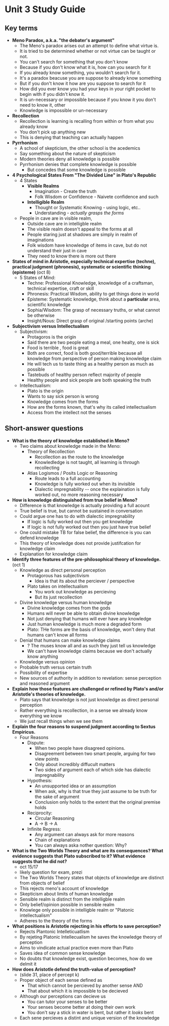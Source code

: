 Unit 3 Study Guide 
==================
 
Key terms
---------
- **Meno Paradox, a.k.a. "the debater's argument"**
    * The Meno's paradox arises out an attempt to define what virtue is.
    * It is tried to be determined whether or not virtue can be taught or not.
    * You can't search for something that you don't know
    * Because if you don't know what it is, how can you search for it
    * If you already know something, you wouldn't search for it.
    * It's a paradox beacuse you are suppose to already know something
    * But if you don't know it how are you suppose to search for it
    * How did you ever know you had your keys in your right pocket to begin with if you didn't know it.
    * It is un-necessary or impossible because if you know it you don't need to know it, other 
    * Knowledge is impossible or un-necessary
- **Recollection**
    * Recollection is learning is recalling from within or from what you already know
    * You don't pick up anything new 
    * This is denying that teaching can actually happen
- **Pyrrhonism**
    * A school of skepticism, the other school is the acedemics
    * Say something about the nature of skepticism
    * Modern theories deny all knowledge is possible
    * Pyrrhonism denies that complete knowledge is possible
        - But concedes that some knowledge is possible
- **4 Psychological States From "The Divided Line" in Plato's Republic**
    * 4 States
        - **Visible Realms**
            * Imagination - Create the truth
            * Folk Wisdom or Confidence - Naivete confidence and such
        - **Intelligible Realm**
            * Thought or Systematic Knowing - using logic, etc..
            * Understanding - _actually grasps the forms_
    * People in cave are in visible realm, 
        - Outside cave are in intelligble realm
        - The visible realm doesn't appeal to the forms at all
        - People staring just at shadows are simply in realm of imaginations
        - Folk wisdom have knowledge of items in cave, but do not understand their just in cave
        - They need to know there is more out there
- **States of mind in Aristotle, especially technical expertise (techne), practical judgment (phronesis), systematic or scientific thinking (episteme)** (oct 8)
    * 5 States of Mind:
        - Techne: Professional Knowledge, knowledge of a craftsman, technical expertise, craft or skill
        - Phronesis: Practical Wisdom, ability to get things done in world
        - Episteme: Systematic knowledge, think about a **particular** area, scientific knowledge
        - Sophia/Wisdom: The grasp of necessary truths, or what cannot be otherwise
        - Insight/Nous: Direct grasp of original /starting points (arche)
- **Subjectivism versus Intellectualism**
    * Subjectivism:
        - Protagoros is the origin
        - Said there are two people eating a meal, one healty, one is sick
        - Food is terrible , food is great
        - Both are correct, food is both good/terrible because all knowledge from perspective of person making knowledge claim
        - He will tech us to taste thing as a healthy person as much as possible
        - Tastebuds of healthy person reflect majority of people
        - Healthy people and sick people are both speaking the truth
    * Intellectualism:
        - Plato is the origin
        - Wants to say sick person is wrong
        - Knowledge comes from the forms
        - How are the forms known, that's why its called intellectualism
        - Access from the intellect not the senses

Short-answer questions
----------------------
- **What is the theory of knowledge established in Meno?**
    * Two claims about knowledge made in the Meno:
        - Theory of Recollection
            * Recollection as the route to the knowledge
            * Knowledledge is not taught, all learning is through recollecting
        - Atias Logismos / Posits Logic or Reasoning
            * Route leads to a full accounting
            * Knowledge is fully worked out when its invisible
            * Dialectic impregnability -- once the explaination is fully worked out, no more reasoning necessary
- **How is knowledge distinguished from true belief in Meno?**
    * Difference is that knowledge is actually providing a full acount
    * True belief is true, but cannot be sustained in conversation
    * Could argue one has to do with dialectic impregnability
        - If logic is fully worked out then you get knowledge
        - If logic is not fully worked out then you just have true belief
    * One could mistake TB for false belief, the difference is you can defend knowledge
    * This theory of knowledge does not provide justifcation for knowledge claim
    * Explanation for knowledge claim
- **Identify three features of the pre-philosophical theory of knowledge.** (oct 1)
    * Knowledge as direct personal perception
        - Protagorous has subjectivism
            * Idea is that its about the perciever / perspective
        - Plato takes on intellectualism
            * You work out knowledge as percieving
            * But its just recollection
    * Divine knowledge versus human knowledge
        - Divine knowledge comes from the gods
        - Humans will never be able to obtain divine knowledge
        - Not just denying that humans will ever have any knowledge
        - Just human knowledge is much more a degraded form
        - Plato: THe forms are the basis of knowledge, won't deny that humans can't know all forms
    * Denial that humans can make knowledge claims
        - ? The muses know all and as such they just tell us knowledge
        - We can't have knowledge claims because we don't actually know anything
    * Knowledge versus opinion
    * Probable truth versus certain truth
    * Possibility of expertise
    * New sources of authority in addition to revelation: sense perception and reasoned argument
- **Explain how those features are challenged or refined by Plato's and/or Aristotle's theories of knowledge.**
    * Plato says that knowledge is not just knowledge as direct personal perception 
    * Rather everything is recollection, in a sense we already know everything we know
    * We just recall things when we see them
- **Explain the four reasons to suspend judgment according to Sextus Empiricus.**
    * Four Reasons
        - Dispute: 
            * When two people have disagreed opinions. 
            * Disagreement between two smart people, arguing for two view points
            * Only about incredibly diffucult matters
            * Two sides of argument each of which side has dialectic impregnability
        - Hypothesis:
            * An unsupported idea or an assumption
            * When ask, why is that true they just assume to be truth for the sake of argument
            * Conclusion only holds to the extent that the original premise holds
        - Reciprocity:
            * Circular Reasoning
            * A -> B -> A
        - Infinite Regress:
            * Any argument can always ask for more reasons
            * Chain of explanations 
            * You can always aska nother question: Why?
- **What is the Two Worlds Theory and what are its consequences? What evidence suggests that Plato subscribed to it? What evidence suggests that he did not?**
    * oct 15/17
    * likely question for exam, prezi
    * The Two Worlds Theory states that objects of knowledge are distinct from objects of belief
    * This rejects meno's account of knowledge
    * Skepticism about limits of human knowledge
    * Sensible realm is distinct from the intelligble realm
    * Only belief/opinion possible in sensible realm
    * Knowlege only possible in intelligble realm or "Platonic intellectualism"
    * Adheres to the theory of the forms
- **What positions is Aristotle rejecting in his efforts to save perception?**
    * Rejects Plantonic Intelleticuatlism
    * By rejeting Platonic Intellecualism he saves the knowledge theory of perception
    * Aims to vindicate actual practice even more than Plato
    * Saves idea of common sense knowledge
    * No doubts that knowledge exist, question becomes, how do we delmit it
- **How does Aristotle defend the truth-value of perception?**
    * (slide 31, place of percept k)
    * Proper object of each sense defined as
        - That which cannot be percieved by another sense AND
        - That about which it is impossible to be decieved
    * Although our perceptions can decieve us
        - You can tutor your senses to be better
        - Your senses become better at doing their own work
        - You don't say a stick in water is bent, but rather it _looks_ bent
    * Each sene percieves a distint and unique version of the knowledge
